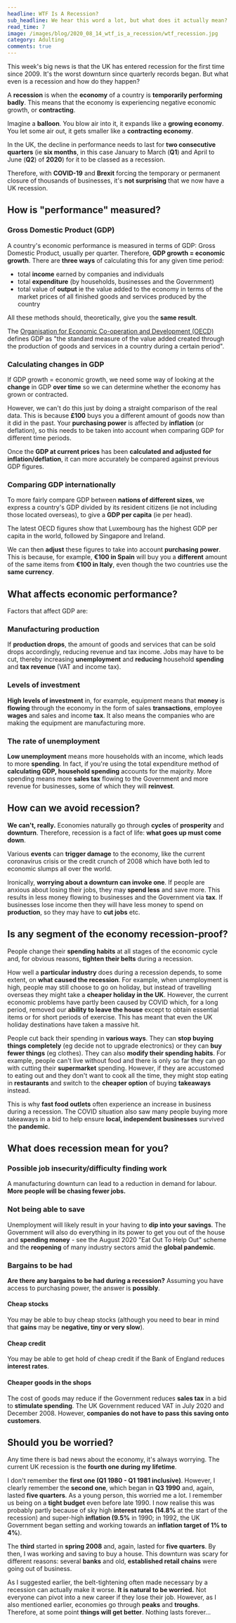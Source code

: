 ```yaml
---
headline: WTF Is A Recession?
sub_headline: We hear this word a lot, but what does it actually mean?
read_time: 7
image: /images/blog/2020_08_14_wtf_is_a_recession/wtf_recession.jpg
category: Adulting
comments: true
---
```


This week's big news is that the UK has entered recession for the first time since 2009.  It's the worst downturn since quarterly records began.  But what even is a recession and how do they happen?

A **recession** is when the **economy** of a country is **temporarily performing badly**.  This means that the economy is experiencing negative economic growth, or **contracting**.

Imagine a **balloon**.  You blow air into it, it expands like a **growing economy**.  You let some air out, it gets smaller like a **contracting economy**.

In the UK, the decline in performance needs to last for **two consecutive quarters** (ie **six months**, in this case January to March (**Q1**) and April to June (**Q2**) of **2020**) for it to be classed as a recession.

Therefore, with **COVID-19** and **Brexit** forcing the temporary or permanent closure of thousands of businesses, it's **not surprising** that we now have a UK recession.

## How is "performance" measured?

### Gross Domestic Product (GDP)

A country's economic performance is measured in terms of GDP: Gross Domestic Product, usually per quarter.  Therefore, **GDP growth = economic growth**.  There are **three ways** of calculating this for any given time period:

* total **income** earned by companies and individuals
* total **expenditure** (by households, businesses and the Government)
* total value of **output** ie the value added to the economy in terms of the market prices of all finished goods and services produced by the country

All these methods should, theoretically, give you the **same result**.

The [Organisation for Economic Co-operation and Development (OECD)](https://data.oecd.org/gdp/gross-domestic-product-gdp.htm) defines GDP as "the standard measure of the value added created through the production of goods and services in a country during a certain period".

### Calculating changes in GDP

If GDP growth = economic growth, we need some way of looking at the **change** in GDP **over time** so we can determine whether the economy has grown or contracted.

However, we can't do this just by doing a straight comparison of the real data.  This is because **£100** buys you a different amount of goods now than it did in the past.  Your **purchasing power** is affected by **inflation** (or deflation), so this needs to be taken into account when comparing GDP for different time periods.

Once the **GDP at current prices** has been **calculated and adjusted for inflation/deflation**, it can more accurately be compared against previous GDP figures.

### Comparing GDP internationally

To more fairly compare GDP between **nations of different sizes**, we express a country's GDP divided by its resident citizens (ie not including those located overseas), to give a **GDP per capita** (ie per head).

The latest OECD figures show that Luxembourg has the highest GDP per capita in the world, followed by Singapore and Ireland.

We can then **adjust** these figures to take into account **purchasing power**.  This is because, for example, **€100 in Spain** will buy you a **different** amount of the same items from **€100 in Italy**, even though the two countries use the **same currency**.

## What affects economic performance?

Factors that affect GDP are:

### Manufacturing production

If **production drops**, the amount of goods and services that can be sold drops accordingly, reducing revenue and tax income.  Jobs may have to be cut, thereby increasing **unemployment** and **reducing** household **spending** and **tax revenue** (VAT and income tax).

### Levels of investment

**High levels of investment** in, for example, equipment means that **money** is **flowing** through the economy in the form of sales **transactions**, employee **wages** and sales and income **tax**.  It also means the companies who are making the equipment are manufacturing more.

### The rate of unemployment

**Low unemployment** means more households with an income, which leads to more **spending**.  In fact, if you're using the total expenditure method of **calculating GDP, household spending** accounts for the majority.  More spending means more **sales tax** flowing to the Government and more revenue for businesses, some of which they will **reinvest**.

## How can we avoid recession?

**We can't, really.**  Economies naturally go through **cycles** of **prosperity** and **downturn**.  Therefore, recession is a fact of life: **what goes up must come down**.

Various **events** can **trigger damage** to the economy, like the current coronavirus crisis or the credit crunch of 2008 which have both led to economic slumps all over the world.

Ironically, **worrying about a downturn can invoke one**.  If people are anxious about losing their jobs, they may **spend less** and save more.  This results in less money flowing to businesses and the Government via **tax**.  If businesses lose income then they will have less money to spend on **production**, so they may have to **cut jobs** etc.

## Is any segment of the economy recession-proof?

People change their **spending habits** at all stages of the economic cycle and, for obvious reasons, **tighten their belts** during a recession.

How well a **particular industry** does during a recession depends, to some extent, on **what caused the recession**.  For example, when unemployment is high, people may still choose to go on holiday, but instead of travelling overseas they might take a **cheaper holiday in the UK**.  However, the current economic problems have partly been caused by COVID which, for a long period, removed our **ability to leave the house** except to obtain essential items or for short periods of exercise.  This has meant that even the UK holiday destinations have taken a massive hit.

People cut back their spending in **various ways**.  They can **stop buying things completely** (eg decide not to upgrade electronics) or they can **buy fewer things** (eg clothes).  They can also **modify their spending habits**.  For example, people can't live without food and there is only so far they can go with cutting their **supermarket** spending.  However, if they are accustomed to eating out and they don't want to cook all the time, they might stop eating in **restaurants** and switch to the **cheaper option** of buying **takeaways** instead.

This is why **fast food outlets** often experience an increase in business during a recession.  The COVID situation also saw many people buying more takeaways in a bid to help ensure **local, independent businesses** survived the **pandemic**.

## What does recession mean for you?

### Possible job insecurity/difficulty finding work

A manufacturing downturn can lead to a reduction in demand for labour.  **More people will be chasing fewer jobs.**

### Not being able to save

Unemployment will likely result in your having to **dip into your savings**.  The Government will also do everything in its power to get you out of the house and **spending money** - see the August 2020 "Eat Out To Help Out" scheme and the **reopening** of many industry sectors amid the **global pandemic**.

### Bargains to be had

**Are there any bargains to be had during a recession?**  Assuming you have access to purchasing power, the answer is **possibly**.

#### Cheap stocks

You may be able to buy cheap stocks (although you need to bear in mind that **gains** may be **negative, tiny or very slow**).

#### Cheap credit

You may be able to get hold of cheap credit if the Bank of England reduces **interest rates**.

#### Cheaper goods in the shops

The cost of goods may reduce if the Government reduces **sales tax** in a bid to **stimulate spending**.  The UK Government reduced VAT in July 2020 and December 2008.  However, **companies do not have to pass this saving onto customers**.

## Should you be worried?

Any time there is bad news about the economy, it's always worrying.  The current UK recession is the **fourth one during my lifetime**.

I don't remember the **first one (Q1 1980 - Q1 1981 inclusive)**.  However, I clearly remember the **second one**, which began in **Q3 1990** and, again, lasted **five quarters**.  As a young person, this worried me a lot.  I remember us being on a **tight budget** even before late 1990.  I now realise this was probably partly because of sky high **interest rates (14.8%** at the start of the recession) and super-high **inflation (9.5%** in 1990; in 1992, the UK Government began setting and working towards an **inflation target of 1% to 4%**).

The **third** started in **spring 2008** and, again, lasted for **five quarters**.  By then, I was working and saving to buy a house.  This downturn was scary for different reasons: several **banks** and old, **established retail chains** were going out of business.

As I suggested earlier, the belt-tightening often made necessary by a recession can actually make it worse.  **It is natural to be worried.**  Not everyone can pivot into a new career if they lose their job.  However, as I also mentioned earlier, economies go through **peaks** and **troughs**.  Therefore, at some point **things will get better**.  Nothing lasts forever...
